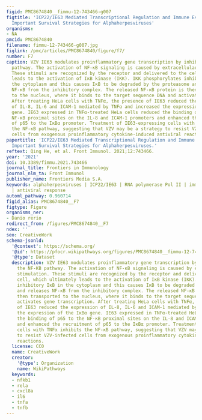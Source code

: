 ```yaml
---
figid: PMC8674840__fimmu-12-743466-g007
figtitle: 'ICP22/IE63 Mediated Transcriptional Regulation and Immune Evasion: Two
  Important Survival Strategies for Alphaherpesviruses'
organisms:
- NA
pmcid: PMC8674840
filename: fimmu-12-743466-g007.jpg
figlink: /pmc/articles/PMC8674840/figure/f7/
number: F7
caption: VZV IE63 modulates proinflammatory gene transcription by inhibiting the NF-KB
  pathway. The activation of NF-κB signaling is caused by extracellular stimulation.
  These stimuli are recognized by the receptor and delivered to the cell, which ultimately
  leads to the activation of IκB kinase (IKK). IKK phosphorylates inhibitory IκB in
  the cytoplasm and this causes IκB to be degraded by the proteasome and releases
  NF-κB from the inhibitory complex. The released NF-κB protein is then transported
  to the nucleus, where it binds to the target sequence DNA and activates gene transcription.
  After treating HeLa cells with TNFα, the presence of IE63 reduced the expression
  of IL-8, IL-6 and ICAM-1 mediated by TNFα and increased the expression of the IκBα
  gene. IE63 expressed in TNFα-treated HeLa cells reduced the binding of p65 to the
  NF-κB proximal sites on the IL-8 and ICAM-1 promoters and enhanced the recruitment
  of p65 to the IκBα promoter. Treatment of IE63-expressing cells with TNFα inhibits
  the NF-κB pathway, suggesting that VZV may be a strategy to resist VZV-infected
  cells from exogenous proinflammatory cytokine-induced antiviral reactions.
papertitle: 'ICP22/IE63 Mediated Transcriptional Regulation and Immune Evasion: Two
  Important Survival Strategies for Alphaherpesviruses.'
reftext: Qing He, et al. Front Immunol. 2021;12:743466.
year: '2021'
doi: 10.3389/fimmu.2021.743466
journal_title: Frontiers in Immunology
journal_nlm_ta: Front Immunol
publisher_name: Frontiers Media S.A.
keywords: alphaherpesviruses | ICP22/IE63 | RNA polymerase Pol II | immune evasion
  | antiviral response
automl_pathway: 0.960714
figid_alias: PMC8674840__F7
figtype: Figure
organisms_ner:
- Danio rerio
redirect_from: /figures/PMC8674840__F7
ndex: ''
seo: CreativeWork
schema-jsonld:
  '@context': https://schema.org/
  '@id': https://pfocr.wikipathways.org/figures/PMC8674840__fimmu-12-743466-g007.html
  '@type': Dataset
  description: VZV IE63 modulates proinflammatory gene transcription by inhibiting
    the NF-KB pathway. The activation of NF-κB signaling is caused by extracellular
    stimulation. These stimuli are recognized by the receptor and delivered to the
    cell, which ultimately leads to the activation of IκB kinase (IKK). IKK phosphorylates
    inhibitory IκB in the cytoplasm and this causes IκB to be degraded by the proteasome
    and releases NF-κB from the inhibitory complex. The released NF-κB protein is
    then transported to the nucleus, where it binds to the target sequence DNA and
    activates gene transcription. After treating HeLa cells with TNFα, the presence
    of IE63 reduced the expression of IL-8, IL-6 and ICAM-1 mediated by TNFα and increased
    the expression of the IκBα gene. IE63 expressed in TNFα-treated HeLa cells reduced
    the binding of p65 to the NF-κB proximal sites on the IL-8 and ICAM-1 promoters
    and enhanced the recruitment of p65 to the IκBα promoter. Treatment of IE63-expressing
    cells with TNFα inhibits the NF-κB pathway, suggesting that VZV may be a strategy
    to resist VZV-infected cells from exogenous proinflammatory cytokine-induced antiviral
    reactions.
  license: CC0
  name: CreativeWork
  creator:
    '@type': Organization
    name: WikiPathways
  keywords:
  - nfkb1
  - rela
  - cxcl8a
  - il6
  - tnfa
  - tnfb
---
```

